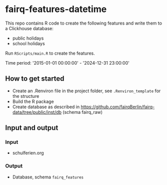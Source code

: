 # fairq-features-datetime

This repo contains R code to create the following features and write them to a Clickhouse database:

- public holidays
- school holidays

Run `RScripts/main.R` to create the features.

Time period: '2015-01-01 00:00:00' - '2024-12-31 23:00:00'


## How to get started

- Create an .Renviron file in the project folder, see `.Renviron_template` for 
the structure
- Build the R package
- Create database as described in https://github.com/fairqBerlin/fairq-data/tree/public/inst/db (schema fairq_raw)


## Input and output

### Input

- schulferien.org

### Output

- Database, schema `fairq_features`
